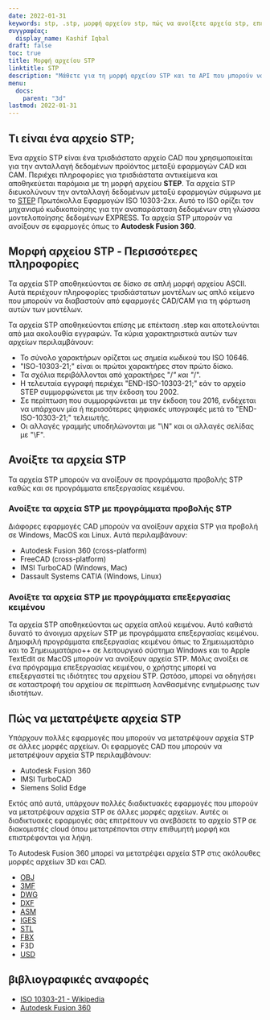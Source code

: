 ```yaml
---
date: 2022-01-31
keywords: stp, .stp, μορφή αρχείου stp, πώς να ανοίξετε αρχεία stp, επέκταση .stp, επέκταση stp
συγγραφέας:
  display_name: Kashif Iqbal
draft: false
toc: true
title: Μορφή αρχείου STP
linktitle: STP
description: "Μάθετε για τη μορφή αρχείου STP και τα API που μπορούν να δημιουργήσουν και να ανοίξουν αρχεία STP."
menu:
  docs:
    parent: "3d"
lastmod: 2022-01-31
---
```


## Τι είναι ένα αρχείο STP;

Ένα αρχείο STP είναι ένα τρισδιάστατο αρχείο CAD που χρησιμοποιείται για την ανταλλαγή δεδομένων προϊόντος μεταξύ εφαρμογών CAD και CAM. Περιέχει πληροφορίες για τρισδιάστατα αντικείμενα και αποθηκεύεται παρόμοια με τη μορφή αρχείου **STEP**. Τα αρχεία STP διευκολύνουν την ανταλλαγή δεδομένων μεταξύ εφαρμογών σύμφωνα με το [STEP](/el/3d/step/) Πρωτόκολλα Εφαρμογών ISO 10303-2xx. Αυτό το ISO ορίζει τον μηχανισμό κωδικοποίησης για την αναπαράσταση δεδομένων στη γλώσσα μοντελοποίησης δεδομένων EXPRESS. Τα αρχεία STP μπορούν να ανοίξουν σε εφαρμογές όπως το **Autodesk Fusion 360**.

## Μορφή αρχείου STP - Περισσότερες πληροφορίες

Τα αρχεία STP αποθηκεύονται σε δίσκο σε απλή μορφή αρχείου ASCII. Αυτά περιέχουν πληροφορίες τρισδιάστατων μοντέλων ως απλό κείμενο που μπορούν να διαβαστούν από εφαρμογές CAD/CAM για τη φόρτωση αυτών των μοντέλων.

Τα αρχεία STP αποθηκεύονται επίσης με επέκταση .step και αποτελούνται από μια ακολουθία εγγραφών. Τα κύρια χαρακτηριστικά αυτών των αρχείων περιλαμβάνουν:

* Το σύνολο χαρακτήρων ορίζεται ως σημεία κωδικού του ISO 10646.
* "ISO-10303-21;" είναι οι πρώτοι χαρακτήρες στον πρώτο δίσκο.
* Τα σχόλια περιβάλλονται από χαρακτήρες "/*" και "*/".
* Η τελευταία εγγραφή περιέχει "END-ISO-10303-21;" εάν το αρχείο STEP συμμορφώνεται με την έκδοση του 2002.
* Σε περίπτωση που συμμορφώνεται με την έκδοση του 2016, ενδέχεται να υπάρχουν μία ή περισσότερες ψηφιακές υπογραφές μετά το "END-ISO-10303-21;" τελειωτής.
* Οι αλλαγές γραμμής υποδηλώνονται με "\N\" και οι αλλαγές σελίδας με "\F\".

## Ανοίξτε τα αρχεία STP

Τα αρχεία STP μπορούν να ανοίξουν σε προγράμματα προβολής STP καθώς και σε προγράμματα επεξεργασίας κειμένου.

### Ανοίξτε τα αρχεία STP με προγράμματα προβολής STP

Διάφορες εφαρμογές CAD μπορούν να ανοίξουν αρχεία STP για προβολή σε Windows, MacOS και Linux. Αυτά περιλαμβάνουν:

* Autodesk Fusion 360 (cross-platform)
* FreeCAD (cross-platform)
* IMSI TurboCAD (Windows, Mac)
* Dassault Systems CATIA (Windows, Linux)

### Ανοίξτε τα αρχεία STP με προγράμματα επεξεργασίας κειμένου

Τα αρχεία STP αποθηκεύονται ως αρχεία απλού κειμένου. Αυτό καθιστά δυνατό το άνοιγμα αρχείων STP με προγράμματα επεξεργασίας κειμένου. Δημοφιλή προγράμματα επεξεργασίας κειμένου όπως το Σημειωματάριο και το Σημειωματάριο++ σε λειτουργικό σύστημα Windows και το Apple TextEdit σε MacOS μπορούν να ανοίξουν αρχεία STP. Μόλις ανοίξει σε ένα πρόγραμμα επεξεργασίας κειμένου, ο χρήστης μπορεί να επεξεργαστεί τις ιδιότητες του αρχείου STP. Ωστόσο, μπορεί να οδηγήσει σε καταστροφή του αρχείου σε περίπτωση λανθασμένης ενημέρωσης των ιδιοτήτων.

## Πώς να μετατρέψετε αρχεία STP

Υπάρχουν πολλές εφαρμογές που μπορούν να μετατρέψουν αρχεία STP σε άλλες μορφές αρχείων. Οι εφαρμογές CAD που μπορούν να μετατρέψουν αρχεία STP περιλαμβάνουν:

* Autodesk Fusion 360
* IMSI TurboCAD
* Siemens Solid Edge

Εκτός από αυτά, υπάρχουν πολλές διαδικτυακές εφαρμογές που μπορούν να μετατρέψουν αρχεία STP σε άλλες μορφές αρχείων. Αυτές οι διαδικτυακές εφαρμογές σάς επιτρέπουν να ανεβάσετε το αρχείο STP σε διακομιστές cloud όπου μετατρέπονται στην επιθυμητή μορφή και επιστρέφονται για λήψη.

Το Autodesk Fusion 360 μπορεί να μετατρέψει αρχεία STP στις ακόλουθες μορφές αρχείων 3D και CAD.

* [OBJ](/el/3d/obj/)
* [3MF](/el/3d/3mf/)
* [DWG](/el/cad/dwg/)
* [DXF](/el/cad/dxf/)
* [ASM](/el/cad/asm/)
* [IGES](/el/cad/iges/)
* [STL](/el/cad/stl/)
* [FBX](/el/3d/fbx/)
* F3D
* [USD](/el/3d/usd/)

## βιβλιογραφικές αναφορές

* [ISO 10303-21 - Wikipedia](https://en.wikipedia.org/wiki/ISO_10303-21)
* [Autodesk Fusion 360](https://www.autodesk.com/products/fusion-360/overview)

